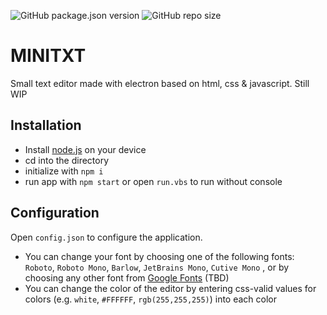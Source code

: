 ![GitHub package.json version](https://img.shields.io/github/package-json/v/n0j0games/minitxt?style=flat-square)
![GitHub repo size](https://img.shields.io/github/repo-size/n0j0games/minitxt?style=flat-square)

# MINITXT
Small text editor made with electron based on html, css & javascript. Still WIP

## Installation

* Install [node.js](https://nodejs.org) on your device
* cd into the directory
* initialize with `npm i`
* run app with `npm start` or open `run.vbs` to run without console

## Configuration
Open `config.json` to configure the application.

* You can change your font by choosing one of the following fonts: `Roboto`, `Roboto Mono`, `Barlow`, `JetBrains Mono`, `Cutive Mono` , or by choosing any other font from [Google Fonts](https://fonts.google.com) (TBD)
* You can change the color of the editor by entering css-valid values for colors (e.g. `white`, `#FFFFFF`, `rgb(255,255,255)`) into each color
